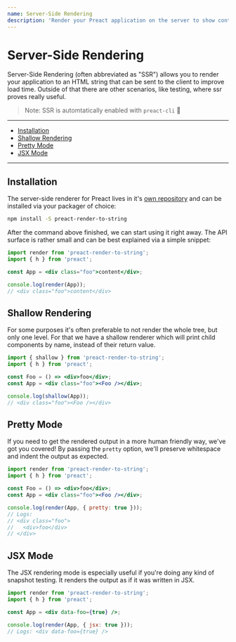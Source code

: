```yaml
---
name: Server-Side Rendering
description: 'Render your Preact application on the server to show content to users quicker.'
---
```


# Server-Side Rendering<!-- omit in toc -->

Server-Side Rendering (often abbreviated as "SSR") allows you to render your application to an HTML string that can be sent to the client to improve load time. Outside of that there are other scenarios, like testing, where ssr proves really useful.

> Note: SSR is automtatically enabled with `preact-cli` :tada:

---

- [Installation](#installation)
- [Shallow Rendering](#shallow-rendering)
- [Pretty Mode](#pretty-mode)
- [JSX Mode](#jsx-mode)

---

## Installation

The server-side renderer for Preact lives in it's [own repository](https://github.com/preactjs/preact-render-to-string/) and can be installed via your packager of choice:

```sh
npm install -S preact-render-to-string
```

After the command above finished, we can start using it right away. The API surface is rather small and can be best explained via a simple snippet:

```jsx
import render from 'preact-render-to-string';
import { h } from 'preact';

const App = <div class="foo">content</div>;

console.log(render(App));
// <div class="foo">content</div>
```

## Shallow Rendering

For some purposes it's often preferable to not render the whole tree, but only one level. For that we have a shallow renderer which will print child components by name, instead of their return value.

```jsx
import { shallow } from 'preact-render-to-string';
import { h } from 'preact';

const Foo = () => <div>foo</div>;
const App = <div class="foo"><Foo /></div>;

console.log(shallow(App));
// <div class="foo"><Foo /></div>
```

## Pretty Mode

If you need to get the rendered output in a more human friendly way, we've got you covered! By passing the `pretty` option, we'll preserve whitespace and indent the output as expected.

```jsx
import render from 'preact-render-to-string';
import { h } from 'preact';

const Foo = () => <div>foo</div>;
const App = <div class="foo"><Foo /></div>;

console.log(render(App, { pretty: true }));
// Logs:
// <div class="foo">
//   <div>foo</div>
// </div>
```

## JSX Mode

The JSX rendering mode is especially useful if you're doing any kind of snapshot testing. It renders the output as if it was written in JSX.

```jsx
import render from 'preact-render-to-string';
import { h } from 'preact';

const App = <div data-foo={true} />;

console.log(render(App, { jsx: true }));
// Logs: <div data-foo={true} />
```
